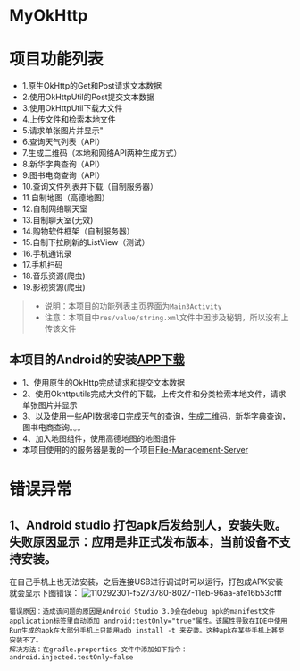 # MyOkHttp
# 项目功能列表
* 1.原生OkHttp的Get和Post请求文本数据
* 2.使用OkHttpUtil的Post提交文本数据
* 3.使用OkHttpUtil下载大文件
* 4.上传文件和检索本地文件
* 5.请求单张图片并显示"
* 6.查询天气列表（API）
* 7.生成二维码（本地和网络API两种生成方式）
* 8.新华字典查询（API）
* 9.图书电商查询（API）
* 10.查询文件列表并下载（自制服务器）
* 11.自制地图（高德地图）
* 12.自制网络聊天室
* 13.自制聊天室(无效)
* 14.购物软件框架（自制服务器）
* 15.自制下拉刷新的ListView（测试）
* 16.手机通讯录
* 17.手机扫码
* 18.音乐资源(爬虫)
* 19.影视资源(爬虫)
> * 说明：本项目的功能列表主页界面为```Main3Activity```
> * 注意：本项目中```res/value/string.xml```文件中因涉及秘钥，所以没有上传该文件
## 本项目的Android的安装[APP下载](https://github.com/ZhangHeng0805/MyOkHttp/releases/download/V1-4.30/MyOkHttp_V1-4.30.apk)
* 1、使用原生的OkHttp完成请求和提交文本数据
* 2、使用Okhttputils完成大文件的下载，上传文件和分类检索本地文件，请求单张图片并显示
* 3、以及使用一些API数据接口完成天气的查询，生成二维码，新华字典查询，图书电商查询。。。
* 4、加入地图组件，使用高德地图的地图组件
* 本项目使用的的服务器是我的一个项目[File-Management-Server](https://github.com/ZhangHeng0805/File-Management-Server)
# 错误异常         
## 1、Android studio 打包apk后发给别人，安装失败。失败原因显示：应用是非正式发布版本，当前设备不支持安装。
在自己手机上也无法安装，之后连接USB进行调试时可以运行，打包成APK安装就会显示下图错误：
![110292301-f5273780-8027-11eb-96aa-afe16b53cfff](https://user-images.githubusercontent.com/74289276/110292703-9910e300-8028-11eb-926c-51ab608d97f6.png)
```text
错误原因：造成该问题的原因是Android Studio 3.0会在debug apk的manifest文件application标签里自动添加 android:testOnly="true"属性。该属性导致在IDE中使用Run生成的apk在大部分手机上只能用adb install -t 来安装。这种apk在某些手机上甚至安装不了。
解决方法：在gradle.properties 文件中添加如下指令：android.injected.testOnly=false
```
